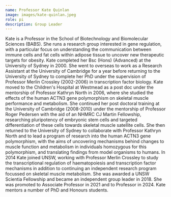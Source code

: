 ```yaml
---
name: Professor Kate Quinlan    
image: images/kate-quinlan.jpeg
role: pi
description: Group Leader
---
```


Kate is a Professor in the School of Biotechnology and Biomolecular Sciences (BABS).  She runs a research group interested in gene regulation, with a particular focus on understanding the communication between immune cells and fat cells within adipose tissue to uncover new therapeutic targets for obesity.  Kate completed her Bsc (Hons) (Advanced) at the University of Sydney in 2000.  She went to overseas to work as a Research Assistant at the University of Cambridge for a year before returning to the University of Sydney to complete her PhD under the supervision of Professor Merlin Crossley (2002-2006) in transcription factor biology.  Kate moved to the Children's Hospital at Westmead as a post doc under the mentorship of Professor Kathryn North in 2006, where she studied the effects of the human ACTN3 gene polymorphism on skeletal muscle performance and metabolism.  She continued her post doctoral training at the University of Cambridge (2008-2010) under the mentorship of Professor Roger Pedersen with the aid of an NHMRC CJ Martin Fellowship, researching pluripotency of embryonic stem cells and targeted differentiation of these cells towards skeletal muscle satellite cells.  She then returned to the University of Sydney to collaborate with Professor Kathryn North and to lead a program of research into the human ACTN3 gene polymorphism, with the aims of uncovering mechanisms behind changes to muscle function and metabolism in individuals homozygous for this polymorphism, and translating findings from model organisms to humans.  In 2014 Kate joined UNSW, working with Professor Merlin Crossley to study the transcriptional regulation of haematopoiesis and transcription factor mechanisms in addition to continuing an independent research program focussed on skeletal muscle metabolism.  She was awarded a UNSW Scientia Fellowship and became an independent group leader in 2018.  She was promoted to Associate Professor in 2021 and to Professor in 2024.  Kate mentors a number of PhD and Honours students.